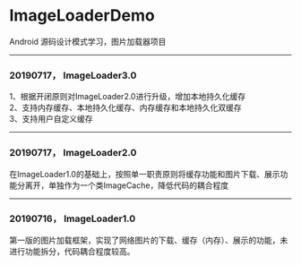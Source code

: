 # ImageLoaderDemo
Android 源码设计模式学习，图片加载器项目

--------------------------
### 20190717， ImageLoader3.0
1、根据开闭原则对ImageLoader2.0进行升级，增加本地持久化缓存 <br/>
2、支持内存缓存、本地持久化缓存、内存缓存和本地持久化双缓存 <br/>
3、支持用户自定义缓存

--------------------------
### 20190717， ImageLoader2.0
在ImageLoader1.0的基础上，按照单一职责原则将缓存功能和图片下载、展示功能分离开，单独作为一个类ImageCache，降低代码的耦合程度

--------------------------
### 20190716， ImageLoader1.0
第一版的图片加载框架，实现了网络图片的下载、缓存（内存）、展示的功能，未进行功能拆分，代码耦合程度较高。
